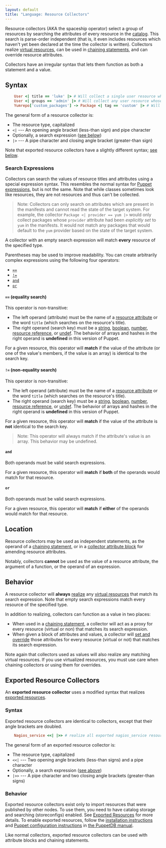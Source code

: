 ```yaml
---
layout: default
title: "Language: Resource Collectors"
---
```


[virtual]: ./lang_virtual.markdown
[realize]: ./lang_virtual.html#syntax
[exported]: ./lang_exported.markdown
[puppetdb]: /puppetdb/
[puppetdb_install]: /puppetdb/latest/install_via_module.markdown
[puppetdb_connect]: /puppetdb/latest/connect_puppet_master.markdown
[chaining]: ./lang_relationships.html#chaining-arrows
[attribute]: ./lang_resources.html#attributes
[expressions]: ./lang_expressions.markdown
[string]: ./lang_datatypes.html#strings
[boolean]: ./lang_datatypes.html#booleans
[number]: ./lang_datatypes.html#numbers
[reference]: ./lang_datatypes.html#resource-references
[undef]: ./lang_datatypes.html#undef
[amend]: ./lang_resources.html#amending-attributes-with-a-collector
[catalog]: ./lang_summary.html#compilation-and-catalogs


Resource collectors (AKA the spaceship operator) select a group of resources by searching the attributes of every resource in the [catalog][]. This search is parse-order independent (that is, it even includes resources which haven't yet been declared at the time the collector is written). Collectors realize [virtual resources][virtual], can be used in [chaining statements][chaining], and can override resource attributes.

Collectors have an irregular syntax that lets them function as both a statement and a value.

Syntax
-----

~~~ ruby
    User <| title == 'luke' |> # Will collect a single user resource whose title is 'luke'
    User <| groups == 'admin' |> # Will collect any user resource whose list of supplemental groups includes 'admin'
    Yumrepo['custom_packages'] -> Package <| tag == 'custom' |> # Will create an order relationship with several package resources
~~~

The general form of a resource collector is:

* The resource type, capitalized
* `<|` --- An opening angle bracket (less-than sign) and pipe character
* Optionally, a search expression ([see below](#search-expressions))
* `|>` --- A pipe character and closing angle bracket (greater-than sign)

Note that exported resource collectors have a slightly different syntax; [see below](#exported-resource-collectors).

### Search Expressions

Collectors can search the values of resource titles and attributes using a special expression syntax. This resembles the normal syntax for [Puppet expressions][expressions], but is not the same. Note that while classes sometimes look like resources, they are not resources and thus can't be collected.

> Note: Collectors can only search on attributes which are present in the manifests and cannot read the state of the target system. For example, the collector `Package <| provider == yum |>` would only collect packages whose `provider` attribute had been _explicitly set_ to `yum` in the manifests. It would not match any packages that would default to the `yum` provider based on the state of the target system.

A collector with an empty search expression will match **every** resource of the specified type.

Parentheses may be used to improve readability. You can create arbitrarily complex expressions using the following four operators:

- [`==`](#equality-search)
- [`!=`](#non-equality-search)
- [`and`](#and)
- [`or`](#or)

#### `==` (equality search)

This operator is non-transitive:

* The left operand (attribute) must be the name of a [resource attribute][attribute] or the word `title` (which searches on the resource's title).
* The right operand (search key) must be a [string][], [boolean][], [number][], [resource reference][reference], or [undef][]. The behavior of arrays and hashes in the right operand is **undefined** in this version of Puppet.

For a given resource, this operator will **match** if the value of the attribute (or one of the value's members, if the value is an array) is identical to the search key.

#### `!=` (non-equality search)

This operator is non-transitive:

* The left operand (attribute) must be the name of a [resource attribute][attribute] or the word `title` (which searches on the resource's title).
* The right operand (search key) must be a [string][], [boolean][], [number][], [resource reference][reference], or [undef][]. The behavior of arrays and hashes in the right operand is **undefined** in this version of Puppet.

For a given resource, this operator will **match** if the value of the attribute is **not** identical to the search key.

> Note: This operator will always match if the attribute's value is an array. This behavior may be undefined.

#### `and`

Both operands must be valid search expressions.

For a given resource, this operator will **match** if **both** of the operands would match for that resource.

#### `or`

Both operands must be valid search expressions.

For a given resource, this operator will **match** if **either** of the operands would match for that resource.

Location
-----

Resource collectors may be used as independent statements, as the operand of a [chaining statement][chaining], or in a [collector attribute block][amend] for amending resource attributes.

Notably, collectors **cannot** be used as the value of a resource attribute, the argument of a function, or the operand of an expression.


Behavior
-----

A resource collector will **always** [realize][] any [virtual resources][virtual] that match its search expression. Note that empty search expressions match every resource of the specified type.

In addition to realizing, collectors can function as a value in two places:

* When used in a [chaining statement][chaining], a collector will act as a proxy for every resource (virtual or non) that matches its search expression.
* When given a block of attributes and values, a collector will [set and override][amend] those attributes for every resource (virtual or not) that matches its search expression.

Note again that collectors used as values will also realize any matching virtual resources. If you use virtualized resources, you must use care when chaining collectors or using them for overrides.

Exported Resource Collectors
-----

An **exported resource collector** uses a modified syntax that realizes [exported resources][exported].

### Syntax

Exported resource collectors are identical to collectors, except that their angle brackets are doubled.

~~~ ruby
    Nagios_service <<| |>> # realize all exported nagios_service resources
~~~

The general form of an exported resource collector is:

* The resource type, capitalized
* `<<|` --- Two opening angle brackets (less-than signs) and a pipe character
* Optionally, a search expression ([see above](#search-expressions))
* `|>>` --- A pipe character and two closing angle brackets (greater-than signs)

### Behavior

Exported resource collectors exist only to import resources that were published by other nodes. To use them, you need to have catalog storage and searching (storeconfigs) enabled. See [Exported Resources][exported] for more details. To enable exported resources, follow the [installation instructions][puppetdb_install] and [Puppet configuration instructions][puppetdb_connect] in [the PuppetDB manual][puppetdb].

Like normal collectors, exported resource collectors can be used with attribute blocks and chaining statements.

